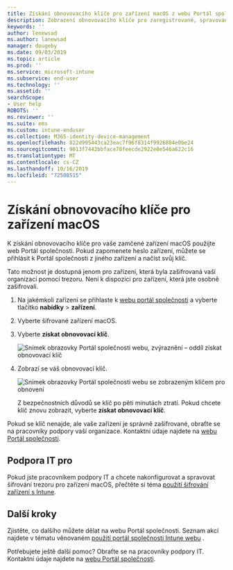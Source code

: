 ```yaml
---
title: Získání obnovovacího klíče pro zařízení macOS z webu Portál společnosti Intune
description: Zobrazení obnovovacího klíče pro zaregistrované, spravované zařízení macOS.
keywords: ''
author: lenewsad
ms.author: lanewsad
manager: dougeby
ms.date: 09/03/2019
ms.topic: article
ms.prod: ''
ms.service: microsoft-intune
ms.subservice: end-user
ms.technology: ''
ms.assetid: ''
searchScope:
- User help
ROBOTS: ''
ms.reviewer: ''
ms.suite: ems
ms.custom: intune-enduser
ms.collection: M365-identity-device-management
ms.openlocfilehash: 822d995443ca23eac7f96f8314f9926804e0be24
ms.sourcegitcommit: 9013f7442bbface78feecde2922e8e546a622c16
ms.translationtype: MT
ms.contentlocale: cs-CZ
ms.lasthandoff: 10/16/2019
ms.locfileid: "72508515"
---
```

# <a name="get-a-recovery-key-for-a-macos-device"></a>Získání obnovovacího klíče pro zařízení macOS

K získání obnovovacího klíče pro vaše zamčené zařízení macOS použijte web Portál společnosti. Pokud zapomenete heslo zařízení, můžete se přihlásit k Portál společnosti z jiného zařízení a načíst svůj klíč.  

Tato možnost je dostupná jenom pro zařízení, která byla zašifrovaná vaší organizací pomocí trezoru. Není k dispozici pro zařízení, která jste osobně zašifrovali.

1. Na jakémkoli zařízení se přihlaste k [webu portál společnosti](https://portal.manage.microsoft.com) a vyberte tlačítko **nabídky** > **zařízení**.  
2. Vyberte šifrované zařízení macOS.  
3. Vyberte **získat obnovovací klíč**.  

    ![Snímek obrazovky Portál společnosti webu, zvýraznění – oddíl získat obnovovací klíč](./media/1907-recovery2-cpweb-intune.PNG)  

4. Zobrazí se váš obnovovací klíč.

    ![Snímek obrazovky Portál společnosti webu se zobrazeným klíčem pro obnovení](./media/1907-recovery-cpweb-intune.PNG)  

    Z bezpečnostních důvodů se klíč po pěti minutách ztratí. Pokud chcete klíč znovu zobrazit, vyberte **získat obnovovací klíč**.

Pokud se klíč nenajde, ale vaše zařízení je správně zašifrované, obraťte se na pracovníky podpory vaší organizace. Kontaktní údaje najdete na [webu Portál společnosti](https://go.microsoft.com/fwlink/?linkid=2010980).  

## <a name="it-pro-support"></a>Podpora IT pro

Pokud jste pracovníkem podpory IT a chcete nakonfigurovat a spravovat šifrování trezoru pro zařízení macOS, přečtěte si téma [použití šifrování zařízení s Intune](/intune/protect/encrypt-devices).

## <a name="next-steps"></a>Další kroky

Zjistěte, co dalšího můžete dělat na webu Portál společnosti. Seznam akcí najdete v tématu věnovaném [použití portál společnosti Intune webu](using-the-intune-company-portal-website.md) .  

Potřebujete ještě další pomoc? Obraťte se na pracovníky podpory IT. Kontaktní údaje najdete na [webu Portál společnosti](https://go.microsoft.com/fwlink/?linkid=2010980).  
